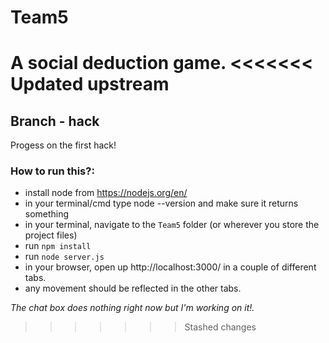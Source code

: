 # Team5
A social deduction game.
<<<<<<< Updated upstream
=======

## Branch - hack

Progess on the first hack!

### How to run this?:
- install node from https://nodejs.org/en/
- in your terminal/cmd type node --version and make sure it returns something
- in your terminal, navigate to the `Team5` folder (or wherever you store the project files)
- run `npm install`
- run `node server.js`
- in your browser, open up http://localhost:3000/ in a couple of different tabs.
- any movement should be reflected in the other tabs.

_The chat box does nothing right now but I'm working on it!._




>>>>>>> Stashed changes
